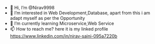 - 👋 Hi, I’m @Nirav9998
- 👀 I’m interested in Web Development,Database, apart from this i am adapt myself as per the Opportunity
- 🌱 I’m currently learning Microservice,Web Service
- 📫 How to reach me? here it is my linked profile https://www.linkedin.com/in/nirav-saini-095a7220b


